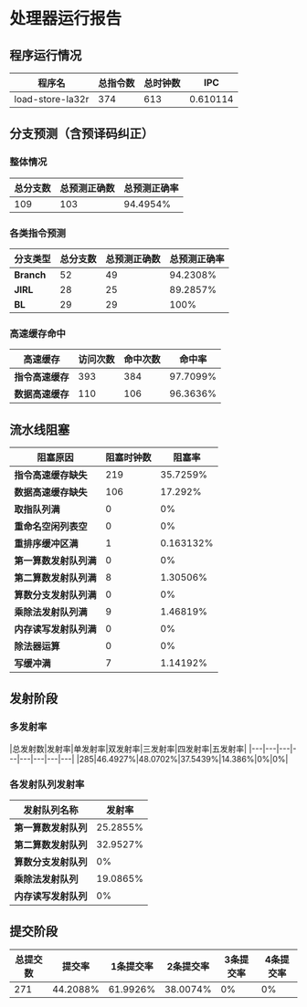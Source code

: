 # 处理器运行报告
## 程序运行情况
|程序名|总指令数|总时钟数|IPC|
|---|---|---|---|
|load-store-la32r|374|613|0.610114|

## 分支预测（含预译码纠正）
### 整体情况
|总分支数|总预测正确数|总预测正确率|
|---|---|---|
|109|103|94.4954%|

### 各类指令预测
|分支类型|总分支数|总预测正确数|总预测正确率|
|---|---|---|---|
|**Branch**| 52 | 49 | 94.2308%|
|**JIRL**| 28 | 25 | 89.2857%|
|**BL**| 29 | 29 | 100%|

### 高速缓存命中
|高速缓存|访问次数|命中次数|命中率|
|---|---|---|---|
|**指令高速缓存**| 393 | 384 | 97.7099%|
|**数据高速缓存**| 110 | 106 | 96.3636%|
## 流水线阻塞
|阻塞原因|阻塞时钟数|阻塞率|
|---|---|---|
|**指令高速缓存缺失**| 219 | 35.7259%|
|**数据高速缓存缺失**| 106 | 17.292%|
|**取指队列满**| 0 | 0%|
|**重命名空闲列表空**|0 | 0%|
|**重排序缓冲区满**|1 | 0.163132%|
|**第一算数发射队列满**|0 | 0%|
|**第二算数发射队列满**|8 | 1.30506%|
|**算数分支发射队列满**|0 | 0%|
|**乘除法发射队列满**|9 | 1.46819%|
|**内存读写发射队列满**|0 | 0%|
|**除法器运算**|0 | 0%|
|**写缓冲满**|7 | 1.14192%|

## 发射阶段
### 多发射率
|总发射数|发射率|单发射率|双发射率|三发射率|四发射率|五发射率|
|---|---|---|---|---|---|---|---|
|285|46.4927%|48.0702%|37.5439%|14.386%|0%|0%|

### 各发射队列发射率
|发射队列名称|发射率|
|---|---|
|**第一算数发射队列**|25.2855%|
|**第二算数发射队列**|32.9527%|
|**算数分支发射队列**|0%|
|**乘除法发射队列**|19.0865%|
|**内存读写发射队列**|0%|

## 提交阶段
|总提交数|提交率|1条提交率|2条提交率|3条提交率|4条提交率|
|---|---|---|---|---|---|
|271|44.2088%|61.9926%|38.0074%|0%|0%|
